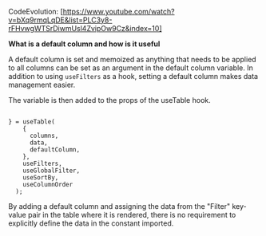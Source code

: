 CodeEvolution: [https://www.youtube.com/watch?v=bXq9rmqLqDE&list=PLC3y8-rFHvwgWTSrDiwmUsl4ZvipOw9Cz&index=10]

**What is a default column and how is it useful**

A default column is set and memoized as anything that needs to be applied to all columns can be set as an argument in the default column variable. In addition to using `useFilters` as a hook, setting a default column makes data management easier.

The variable is then added to the props of the useTable hook.

```

} = useTable(
    {
      columns,
      data,
      defaultColumn,
    },
    useFilters,
    useGlobalFilter,
    useSortBy,
    useColumnOrder
  );
```

By adding a default column and assigning the data from the "Filter" key-value pair in the table where it is rendered, there is no requirement to explicitly define the data in the constant imported.
